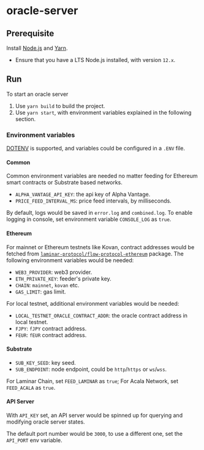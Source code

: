 # oracle-server

## Prerequisite

Install [Node.js](https://nodejs.org/en/) and [Yarn](https://yarnpkg.com/).
- Ensure that you have a LTS Node.js installed, with version `12.x`.

## Run

To start an oracle server
1. Use `yarn build` to build the project.
2. Use `yarn start`, with environment variables explained in the following section.

### Environment variables

[DOTENV](https://github.com/motdotla/dotenv#readme) is supported, and variables could be configured in a `.ENV` file.

#### Common

Common environment variables are needed no matter feeding for Ethereum smart contracts or Substrate based networks.

* `ALPHA_VANTAGE_API_KEY`: the api key of Alpha Vantage.
* `PRICE_FEED_INTERVAL_MS`: price feed intervals, by milliseconds.

By default, logs would be saved in `error.log` and `combined.log`. To enable logging in console, set environment variable `CONSOLE_LOG` as `true`.

#### Ethereum
For mainnet or Ethereum testnets like Kovan, contract addresses would be fetched from [`laminar-protocol/flow-protocol-ethereum`](https://github.com/laminar-protocol/flow-protocol-ethereum) package. The following environment variables would be needed:
* `WEB3_PROVIDER`: web3 provider.
* `ETH_PRIVATE_KEY`: feeder's private key.
* `CHAIN`: `mainnet`, `kovan` etc.
* `GAS_LIMIT`: gas limit.

For local testnet, additional environment variables would be needed:
* `LOCAL_TESTNET_ORACLE_CONTRACT_ADDR`: the oracle contract address in local testnet.
* `FJPY`: `fJPY` contract address.
* `FEUR`: `fEUR` contract address.

#### Substrate

* `SUB_KEY_SEED`: key seed.
* `SUB_ENDPOINT`: node endpoint, could be `http`/`https` or `ws`/`wss`.

For Laminar Chain, set `FEED_LAMINAR` as `true`; For Acala Network, set `FEED_ACALA` as `true`.

#### API Server

With `API_KEY` set, an API server would be spinned up for querying and modifying oracle server states.

The default port number would be `3000`, to use a different one, set the `API_PORT` env variable.

